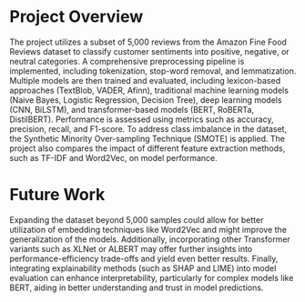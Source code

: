 # Project Overview
The project utilizes a subset of 5,000 reviews from the Amazon Fine Food Reviews dataset to classify customer sentiments into positive, negative, or neutral categories. A comprehensive preprocessing pipeline is implemented, including tokenization, stop-word removal, and lemmatization. Multiple models are then trained and evaluated, including lexicon-based approaches (TextBlob, VADER, Afinn), traditional machine learning models (Naive Bayes, Logistic Regression, Decision Tree), deep learning models (CNN, BiLSTM), and transformer-based models (BERT, RoBERTa, DistilBERT). Performance is assessed using metrics such as accuracy, precision, recall, and F1-score.
To address class imbalance in the dataset, the Synthetic Minority Over-sampling Technique (SMOTE) is applied. The project also compares the impact of different feature extraction methods, such as TF-IDF and Word2Vec, on model performance.

# Future Work
Expanding the dataset beyond 5,000 samples could allow for better utilization of embedding techniques like Word2Vec and might improve the generalization of the models.  Additionally, incorporating other Transformer variants such as XLNet or ALBERT may offer further insights into performance-efficiency trade-offs and yield even better results. Finally, integrating explainability methods (such as SHAP and LIME) into model evaluation can enhance interpretability, particularly for complex models like BERT, aiding in better understanding and trust in model predictions.



